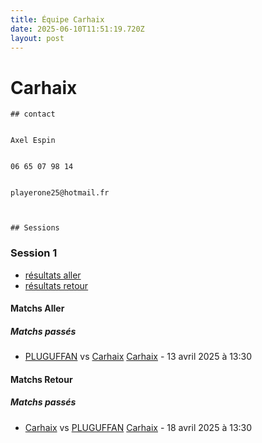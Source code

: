 ```yaml
---
title: Équipe Carhaix
date: 2025-06-10T11:51:19.720Z
layout: post
---
```


# Carhaix


    ## contact 


    Axel Espin


    06 65 07 98 14


    playerone25@hotmail.fr



    ## Sessions

### Session 1
- [résultats aller ](/scores/session-1/groupe-1/aller/)
- [résultats retour](/scores/session-1/groupe-1/retour/)

#### Matchs Aller

##### Matchs passés

- [PLUGUFFAN](/teams/PLUGUFFAN) vs [Carhaix](/teams/Carhaix) [Carhaix](/stades/Carhaix) - 13 avril 2025 à 13:30

#### Matchs Retour

##### Matchs passés

- [Carhaix](/teams/Carhaix) vs [PLUGUFFAN](/teams/PLUGUFFAN) [Carhaix](/stades/Carhaix) - 18 avril 2025 à 13:30

